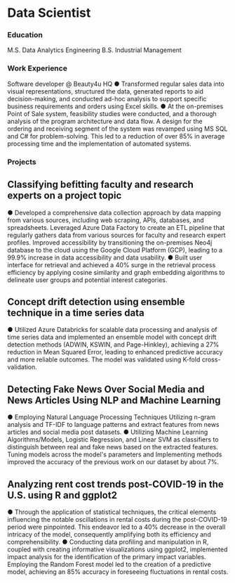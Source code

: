 # Data Scientist

### Education
M.S. Data Analytics Engineering
B.S. Industrial Management

### Work Experience
Software developer @ Beauty4u HQ
●	Transformed regular sales data into visual representations, structured the data, generated reports to aid decision-making, and conducted ad-hoc analysis to support specific business requirements and orders using Excel skills.
●	At the on-premises Point of Sale system, feasibility studies were conducted, and a thorough analysis of the program architecture and data flow. A design for the ordering and receiving segment of the system was revamped using MS SQL and C# for problem-solving. This led to a reduction of over 85% in average processing time and the implementation of automated systems.

### Projects
## Classifying befitting faculty and research experts on a project topic
●	Developed a comprehensive data collection approach by data mapping from various sources, including web scraping, APIs, databases, and spreadsheets. Leveraged Azure Data Factory to create an ETL pipeline that regularly gathers data from various sources for faculty and research expert profiles. Improved accessibility by transitioning the on-premises Neo4j database to the cloud using the Google Cloud Platform (GCP), leading to a 99.9% increase in data accessibility and data usability.
●	Built user interface for retrieval and achieved a 40% surge in the retrieval process efficiency by applying cosine similarity and graph embedding algorithms to delineate user groups and potential interest categories.
## Concept drift detection using ensemble technique in a time series data	
●	Utilized Azure Databricks for scalable data processing and analysis of time series data and implemented an ensemble model with concept drift detection methods (ADWIN, KSWIN, and Page-Hinkley), achieving a 27% reduction in Mean Squared Error, leading to enhanced predictive accuracy and more reliable outcomes. The model was validated using K-fold cross-validation.
## Detecting Fake News Over Social Media and News Articles Using NLP and Machine Learning
●	Employing Natural Language Processing Techniques Utilizing n-gram analysis and TF-IDF to language patterns and extract features from news articles and social media post datasets.
●	Utilizing Machine Learning Algorithms/Models, Logistic Regression, and Linear SVM as classifiers to distinguish between real and fake news based on the extracted features. Tuning models across the model's parameters and Implementing methods improved the accuracy of the previous work on our dataset by about 7%.
## Analyzing rent cost trends post-COVID-19 in the U.S. using R and ggplot2	
●	Through the application of statistical techniques, the critical elements influencing the notable oscillations in rental costs during the post-COVID-19 period were pinpointed. This endeavor led to a 40% decrease in the overall intricacy of the model, consequently amplifying both its efficiency and comprehensibility.
●	Conducting data profiling and manipulation in R, coupled with creating informative visualizations using ggplot2, implemented impact analysis for the identification of the primary impact variables. Employing the Random Forest model led to the creation of a predictive model, achieving an 85% accuracy in foreseeing fluctuations in rental costs.
